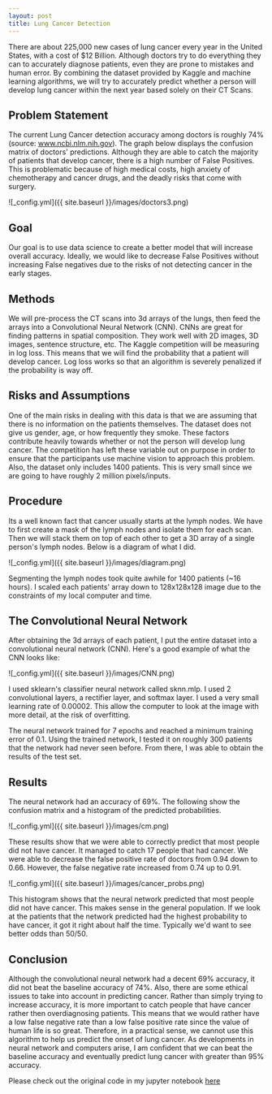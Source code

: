 ```yaml
---
layout: post
title: Lung Cancer Detection
--- 
```


There are about 225,000 new cases of lung cancer every year in the United States, with a cost of $12 Billion. Although doctors try to do everything they can to accurately diagnose patients, even they are prone to mistakes and human error. By combining the dataset provided by Kaggle and machine learning algorithms, we will try to accurately predict whether a person will develop lung cancer within the next year based solely on their CT Scans.

## Problem Statement

The current Lung Cancer detection accuracy among doctors is roughly 74% (source: www.ncbi.nlm.nih.gov). The graph below displays the confusion matrix of doctors' predictions. Although they are able to catch the majority of patients that develop cancer, there is a high number of False Positives. This is problematic because of high medical costs, high anxiety of chemotherapy and cancer drugs, and the deadly risks that come with surgery.

![_config.yml]({{ site.baseurl }}/images/doctors3.png)

## Goal

Our goal is to use data science to create a better model that will increase overall accuracy. Ideally, we would like to decrease False Positives without increasing False negatives due to the risks of not detecting cancer in the early stages.

## Methods 

We will pre-process the CT scans into 3d arrays of the lungs, then feed the arrays into a Convolutional Neural Network (CNN). CNNs are great for finding patterns in spatial composition. They work well with 2D images, 3D images, sentence structure, etc.
The Kaggle competition will be measuring in log loss. This means that we will find the probability that a patient will develop cancer. Log loss works so that an algorithm is severely penalized if the probability is way off.

## Risks and Assumptions

One of the main risks in dealing with this data is that we are assuming that there is no information on the patients themselves. The dataset does not give us gender, age, or how frequently they smoke. These factors contribute heavily towards whether or not the person will develop lung cancer. The competition has left these variable out on purpose in order to ensure that the participants use machine vision to approach this problem. Also, the dataset only includes 1400 patients. This is very small since we are going to have roughly 2 million pixels/inputs.

## Procedure

Its a well known fact that cancer usually starts at the lymph nodes. We have to first create a mask of the lymph nodes and isolate them for each scan. Then we will stack them on top of each other to get a 3D array of a single person's lymph nodes. Below is a diagram of what I did.

![_config.yml]({{ site.baseurl }}/images/diagram.png)

Segmenting the lymph nodes took quite awhile for 1400 patients (~16 hours). I scaled each patients' array down to 128x128x128 image due to the constraints of my local computer and time.

## The Convolutional Neural Network

After obtaining the 3d arrays of each patient, I put the entire dataset into a convolutional neural network (CNN). Here's a good example of what the CNN looks like:

![_config.yml]({{ site.baseurl }}/images/CNN.png)

I used sklearn's classifier neural network called sknn.mlp. I used 2 convolutional layers, a rectifier layer, and softmax layer. I used a very small learning rate of 0.00002. This allow the computer to look at the image with more detail, at the risk of overfitting. 

The neural network trained for 7 epochs and reached a minimum training error of 0.1. Using the trained network, I tested it on roughly 300 patients that the network had never seen before. From there, I was able to obtain the results of the test set.

## Results

The neural network had an accuracy of 69%. The following show the confusion matrix and a histogram of the predicted probabilities.

![_config.yml]({{ site.baseurl }}/images/cm.png)

These results show that we were able to correctly predict that most people did not have cancer. It managed to catch 17 people that had cancer. We were able to decrease the false positive rate of doctors from 0.94 down to 0.66. However, the false negative rate increased from 0.74 up to 0.91.

![_config.yml]({{ site.baseurl }}/images/cancer_probs.png)

This histogram shows that the neural network predicted that most people did not have cancer. This makes sense in the general population. If we look at the patients that the network predicted had the highest probability to have cancer, it got it right about half the time. Typically we'd want to see better odds than 50/50.

## Conclusion

Although the convolutional neural network had a decent 69% accuracy, it did not beat the baseline accuracy of 74%. Also, there are some ethical issues to take into account in predicting cancer. Rather than simply trying to increase accuracy, it is more important to catch people that have cancer rather then overdiagnosing patients. This means that we would rather have a low false negative rate than a low false positive rate since the value of human life is so great. Therefore, in a practical sense, we cannot use this algorithm to help us predict the onset of lung cancer. As developments in neural network and computers arise, I am confident that we can beat the baseline accuracy and eventually predict lung cancer with greater than 95% accuracy.

Please check out the original code in my jupyter notebook [here](https://git.generalassemb.ly/mdeguzman827/capstone/blob/master/lung_cancer.ipynb)

